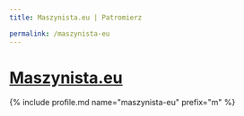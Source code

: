 ```yaml
---
title: Maszynista.eu | Patromierz

permalink: /maszynista-eu
---
```


# [Maszynista.eu](https://patronite.pl/maszynista-eu)

{% include profile.md name="maszynista-eu" prefix="m" %}
